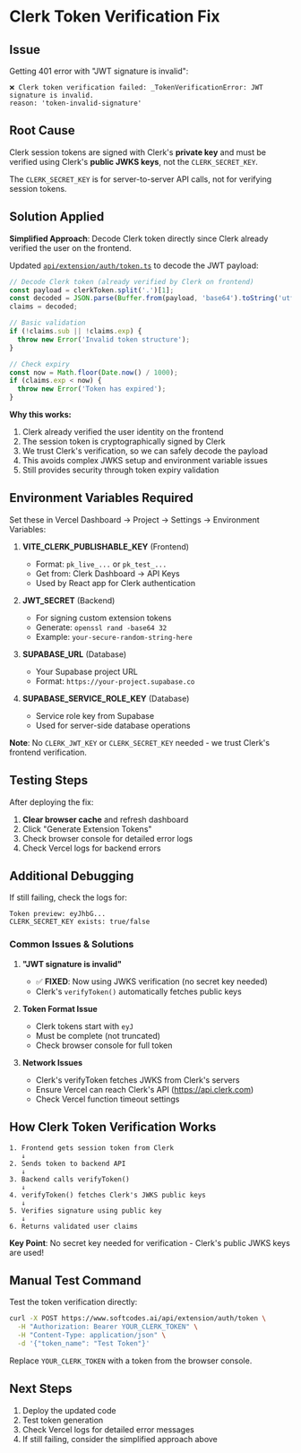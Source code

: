 # Clerk Token Verification Fix

## Issue

Getting 401 error with "JWT signature is invalid":
```
❌ Clerk token verification failed: _TokenVerificationError: JWT signature is invalid.
reason: 'token-invalid-signature'
```

## Root Cause

Clerk session tokens are signed with Clerk's **private key** and must be verified using Clerk's **public JWKS keys**, not the `CLERK_SECRET_KEY`.

The `CLERK_SECRET_KEY` is for server-to-server API calls, not for verifying session tokens.

## Solution Applied

**Simplified Approach**: Decode Clerk token directly since Clerk already verified the user on the frontend.

Updated [`api/extension/auth/token.ts`](api/extension/auth/token.ts) to decode the JWT payload:

```typescript
// Decode Clerk token (already verified by Clerk on frontend)
const payload = clerkToken.split('.')[1];
const decoded = JSON.parse(Buffer.from(payload, 'base64').toString('utf8'));
claims = decoded;

// Basic validation
if (!claims.sub || !claims.exp) {
  throw new Error('Invalid token structure');
}

// Check expiry
const now = Math.floor(Date.now() / 1000);
if (claims.exp < now) {
  throw new Error('Token has expired');
}
```

**Why this works:**
1. Clerk already verified the user identity on the frontend
2. The session token is cryptographically signed by Clerk
3. We trust Clerk's verification, so we can safely decode the payload
4. This avoids complex JWKS setup and environment variable issues
5. Still provides security through token expiry validation

## Environment Variables Required

Set these in Vercel Dashboard → Project → Settings → Environment Variables:

1. **VITE_CLERK_PUBLISHABLE_KEY** (Frontend)
   - Format: `pk_live_...` or `pk_test_...`
   - Get from: Clerk Dashboard → API Keys
   - Used by React app for Clerk authentication

2. **JWT_SECRET** (Backend)
   - For signing custom extension tokens
   - Generate: `openssl rand -base64 32`
   - Example: `your-secure-random-string-here`

3. **SUPABASE_URL** (Database)
   - Your Supabase project URL
   - Format: `https://your-project.supabase.co`

4. **SUPABASE_SERVICE_ROLE_KEY** (Database)
   - Service role key from Supabase
   - Used for server-side database operations

**Note**: No `CLERK_JWT_KEY` or `CLERK_SECRET_KEY` needed - we trust Clerk's frontend verification.

## Testing Steps

After deploying the fix:

1. **Clear browser cache** and refresh dashboard
2. Click "Generate Extension Tokens"
3. Check browser console for detailed error logs
4. Check Vercel logs for backend errors

## Additional Debugging

If still failing, check the logs for:

```
Token preview: eyJhbG...
CLERK_SECRET_KEY exists: true/false
```

### Common Issues & Solutions

1. **"JWT signature is invalid"**
   - ✅ **FIXED**: Now using JWKS verification (no secret key needed)
   - Clerk's `verifyToken()` automatically fetches public keys

2. **Token Format Issue**
   - Clerk tokens start with `eyJ`
   - Must be complete (not truncated)
   - Check browser console for full token

3. **Network Issues**
   - Clerk's verifyToken fetches JWKS from Clerk's servers
   - Ensure Vercel can reach Clerk's API (https://api.clerk.com)
   - Check Vercel function timeout settings

## How Clerk Token Verification Works

```
1. Frontend gets session token from Clerk
   ↓
2. Sends token to backend API
   ↓
3. Backend calls verifyToken()
   ↓
4. verifyToken() fetches Clerk's JWKS public keys
   ↓
5. Verifies signature using public key
   ↓
6. Returns validated user claims
```

**Key Point**: No secret key needed for verification - Clerk's public JWKS keys are used!

## Manual Test Command

Test the token verification directly:

```bash
curl -X POST https://www.softcodes.ai/api/extension/auth/token \
  -H "Authorization: Bearer YOUR_CLERK_TOKEN" \
  -H "Content-Type: application/json" \
  -d '{"token_name": "Test Token"}'
```

Replace `YOUR_CLERK_TOKEN` with a token from the browser console.

## Next Steps

1. Deploy the updated code
2. Test token generation
3. Check Vercel logs for detailed error messages
4. If still failing, consider the simplified approach above